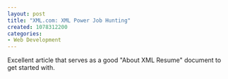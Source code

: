 ```yaml
--- 
layout: post
title: "XML.com: XML Power Job Hunting"
created: 1078312200
categories: 
- Web Development
---
```

Excellent article that serves as a good "About XML Resume" document to get started with.
